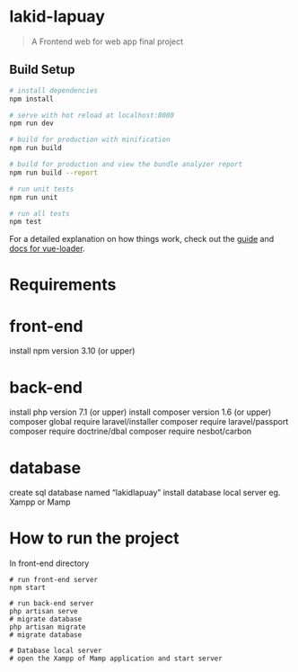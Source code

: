 # lakid-lapuay

> A Frontend web for web app final project

## Build Setup

``` bash
# install dependencies
npm install

# serve with hot reload at localhost:8080
npm run dev

# build for production with minification
npm run build

# build for production and view the bundle analyzer report
npm run build --report

# run unit tests
npm run unit

# run all tests
npm test
```

For a detailed explanation on how things work, check out the [guide](http://vuejs-templates.github.io/webpack/) and [docs for vue-loader](http://vuejs.github.io/vue-loader).

# Requirements
  # front-end
  install npm version 3.10 (or upper)
  # back-end
  install php version 7.1 (or upper)
  install composer version 1.6 (or upper)
    composer global require laravel/installer
    composer require laravel/passport
    composer require doctrine/dbal
    composer require nesbot/carbon
  # database
  create sql database named “lakidlapuay”
  install database local server eg. Xampp or Mamp

# How to run the project
In front-end directory
```
# run front-end server
npm start

# run back-end server
php artisan serve
# migrate database
php artisan migrate
# migrate database

# Database local server
# open the Xampp of Mamp application and start server
```
